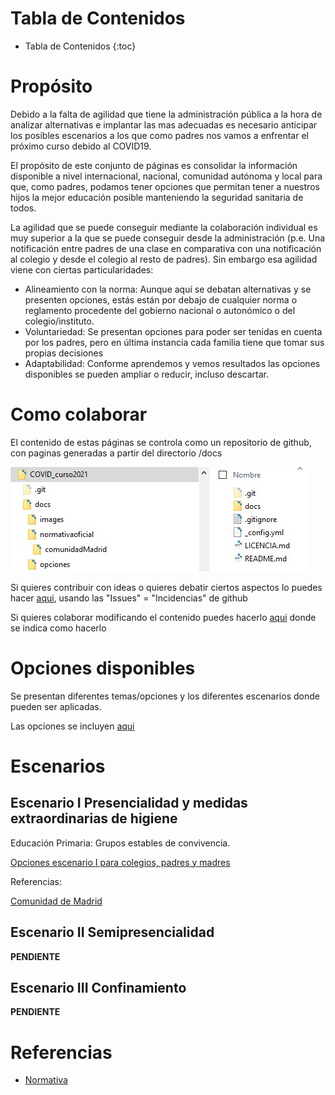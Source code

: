 # Tabla de Contenidos

* Tabla de Contenidos
{:toc}
# Propósito

Debido a la falta de agilidad que tiene la administración pública a la hora de analizar alternativas e implantar las mas adecuadas es necesario anticipar los posibles escenarios a los que como padres nos vamos a enfrentar el próximo curso debido al  COVID19.

El propósito de este conjunto de páginas es consolidar la información disponible a nivel internacional, nacional, comunidad autónoma y local para que, como padres, podamos tener opciones que permitan tener a nuestros hijos la mejor educación posible manteniendo la seguridad sanitaria de todos.

La agilidad que se puede conseguir mediante la colaboración individual es muy superior a la que se puede conseguir desde la administración (p.e. Una notificación entre padres de una clase en comparativa con una notificación al colegio y desde el colegio al resto de padres). Sin embargo esa agilidad viene con ciertas particularidades:

* Alineamiento con la norma: Aunque aquí se debatan alternativas y se presenten opciones, estás están por debajo de cualquier norma o reglamento procedente del gobierno nacional o autonómico o del colegio/instituto. 
* Voluntariedad: Se presentan opciones para poder ser tenidas en cuenta por los padres, pero en última instancia cada familia tiene que tomar sus propias decisiones
* Adaptabilidad: Conforme aprendemos y vemos resultados las opciones disponibles se pueden ampliar o reducir, incluso descartar. 

# Como colaborar

El contenido de estas páginas se controla como un repositorio de github, con paginas generadas a partir del directorio /docs

![estructura repositorio](images/estructuraRepositorio.jpg "Estructura del repositorio, explicado en el README.md")

Si quieres contribuir con ideas o quieres debatir ciertos aspectos lo puedes hacer [aqui](https://github.com/f-alonso-vendrell/COVID_curso2021/issues), usando las "Issues" = "Incidencias" de github

Si quieres colaborar modificando el contenido puedes hacerlo [aqui](https://github.com/f-alonso-vendrell/COVID_curso2021) donde se indica como hacerlo

# Opciones disponibles

Se presentan diferentes temas/opciones y los diferentes escenarios donde pueden ser aplicadas.

Las opciones se incluyen [aqui](opciones/index.md)

# Escenarios

## Escenario I Presencialidad y medidas extraordinarias de higiene

Educación Primaria: Grupos estables de convivencia.

[Opciones escenario I para colegios, padres y madres](escenario1.md)

Referencias:

[Comunidad de Madrid](normativaoficial/comunidadMadrid/index.md)

## Escenario II Semipresencialidad

**PENDIENTE**

## Escenario III Confinamiento

**PENDIENTE**

# Referencias

* [Normativa](normativaoficial/index)

